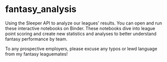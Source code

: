 # fantasy_analysis

Using the Sleeper API to analyze our leagues' results. You can open and run these interactive notebooks on Binder. These notebooks
dive into league point scoring and create new statistics and analyses to better understand fantasy performance by team.

To any prospective employers, please excuse any typos or lewd language from my fantasy leaguemates!

